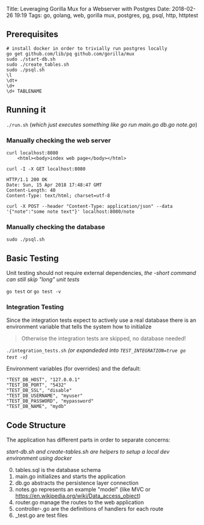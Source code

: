 Title: Leveraging Gorilla Mux for a Webserver with Postgres
Date: 2018-02-26 19:19
Tags: go, golang, web, gorilla mux, postgres, pg, psql, http, httptest

## Prerequisites

    # install docker in order to trivially run postgres locally
    go get github.com/lib/pq github.com/gorilla/mux
    sudo ./start-db.sh
    sudo ./create_tables.sh
    sudo ./psql.sh
    \l
    \dt+
    \d+
    \d+ TABLENAME 


## Running it

`./run.sh` (*which just executes something like go run main.go db.go note.go*)


### Manually checking the web server
    curl localhost:8080
        <html><body>index web page</body></html>

`curl -I -X GET localhost:8080`

    HTTP/1.1 200 OK
    Date: Sun, 15 Apr 2018 17:48:47 GMT
    Content-Length: 40
    Content-Type: text/html; charset=utf-8


`curl -X POST --header "Content-Type: application/json" --data '{"note":"some note text"}' localhost:8080/note`

### Manually checking the database
`sudo ./psql.sh`


## Basic Testing

Unit testing should not require external dependencies, *the -short command can still skip "long" unit tests*

`go test` or `go test -v`

### Integration Testing

Since the integration tests expect to actively use a real database there is an environment variable that tells the system how to initialize

> Otherwise the integration tests are skipped, no database needed!

`./integration_tests.sh` *(or expandeded into `TEST_INTEGRATION=true go test -v`)*

Environment variables (for overrides) and the default:

    "TEST_DB_HOST", "127.0.0.1"
    "TEST_DB_PORT", "5432"
    "TEST_DB_SSL", "disable"
    "TEST_DB_USERNAME", "myuser"
    "TEST_DB_PASSWORD", "mypassword"
    "TEST_DB_NAME", "mydb"


## Code Structure

The application has different parts in order to separate concerns:

*start-db.sh and create-tables.sh are helpers to setup a local dev environment using docker*

0. tables.sql is the database schema
1. main.go initializes and starts the application
2. db.go abstracts the persistence layer connection
3. notes.go represents an example "model" (like MVC or <https://en.wikipedia.org/wiki/Data_access_object>)
4. router.go manage the routes to the web application
5. controller-.go are the definitions of handlers for each route
6. _test.go are test files


